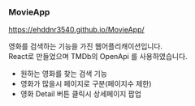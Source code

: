 ### MovieApp

https://ehddnr3540.github.io/MovieApp/

영화를 검색하는 기능을 가진 웹어플리캐이션입니다.   
React로 만들었으며 TMDb의 OpenApi 를 사용하였습니다.    

* 원하는 영화를 찾는 검색 기능
* 영화가 많을시 페이지로 구분(페이지수 제한)
* 영화 Detail 버튼 클릭시 상세페이지 팝업
